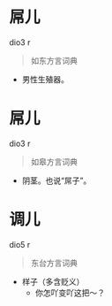 # 屌儿
dio3 r
> 如东方言词典
- 男性生殖器。

# 屌儿
dio3 r
> 如皋方言词典
- 阴茎。也说“屌子”。

# 调儿
dio5 r
> 东台方言词典
- 样子（多含贬义）
  - 你怎吖变吖这把～？
